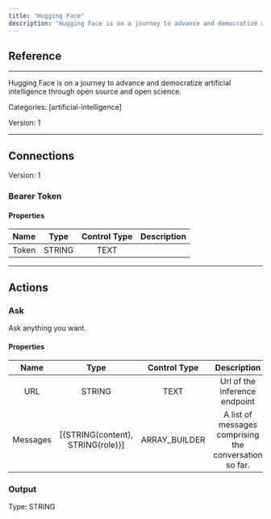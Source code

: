 ```yaml
---
title: "Hugging Face"
description: "Hugging Face is on a journey to advance and democratize artificial intelligence through open source and open science."
---
```

## Reference
<hr />

Hugging Face is on a journey to advance and democratize artificial intelligence through open source and open science.


Categories: [artificial-intelligence]


Version: 1

<hr />



## Connections

Version: 1


### Bearer Token

#### Properties

|      Name      |     Type     |     Control Type     |     Description     |
|:--------------:|:------------:|:--------------------:|:-------------------:|
| Token | STRING | TEXT  |  |





<hr />





## Actions


### Ask
Ask anything you want.

#### Properties

|      Name      |     Type     |     Control Type     |     Description     |
|:--------------:|:------------:|:--------------------:|:-------------------:|
| URL | STRING | TEXT  |  Url of the inference endpoint  |
| Messages | [{STRING\(content), STRING\(role)}] | ARRAY_BUILDER  |  A list of messages comprising the conversation so far.  |


### Output



Type: STRING







